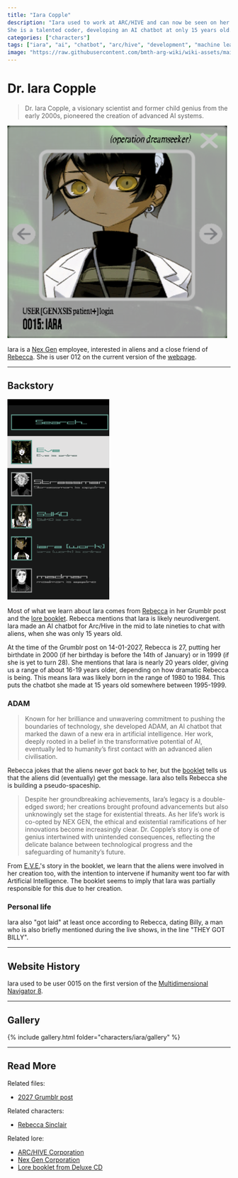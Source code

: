 ```yaml
---
title: "Iara Copple"
description: "Iara used to work at ARC/HIVE and can now be seen on her tour poster wearing a Nex Gen badge. 
She is a talented coder, developing an AI chatbot at only 15 years old."
categories: ["characters"]
tags: ["iara", "ai", "chatbot", "arc/hive", "development", "machine learning", "rebecca sinclair", "billy"]
image: "https://raw.githubusercontent.com/bmth-arg-wiki/wiki-assets/main/characters/iara/iara-300x300.png"
---
```


# Dr. Iara Copple

> Dr. Iara Copple, a visionary scientist and former child genius from the early 2000s, pioneered the creation 
> of advanced AI systems.

![Iara's avatar](https://raw.githubusercontent.com/bmth-arg-wiki/wiki-assets/main/characters/iara/15iara.png)

Iara is a [Nex Gen](../lore/nex-gen-corporation) employee, interested in aliens and a close friend of 
[Rebecca](rebecca). She is user 012 on the current version of the [webpage](../webpage).

***

## Backstory

![Iara seen in the Codek messenger](https://raw.githubusercontent.com/bmth-arg-wiki/wiki-assets/main/webpage/message_screenshot.png)

Most of what we learn about Iara comes from [Rebecca](rebecca) in her Grumblr post and the [lore booklet](../lore/booklet). 
Rebecca mentions that Iara is likely neurodivergent. Iara made an AI chatbot for Arc/Hive in the mid to late nineties 
to chat with aliens, when she was only 15 years old. 

At the time of the Grumblr post on 14-01-2027, Rebecca is 27, putting her birthdate in 2000 (if her birthday is before
the 14th of January) or in 1999 (if she is yet to turn 28). She mentions that Iara is nearly 20 years older, giving us
a range of about 16-19 years older, depending on how dramatic Rebecca is being. This means Iara was likely born in the
range of 1980 to 1984. This puts the chatbot she made at 15 years old somewhere between 1995-1999.

### ADAM

> Known for her brilliance and unwavering commitment to pushing the boundaries of technology, she developed ADAM, 
> an AI chatbot that marked the dawn of a new era in artificial intelligence. Her work, deeply rooted in a belief 
> in the transformative potential of AI, eventually led to humanity’s first contact with an advanced alien civilisation.

Rebecca jokes that the aliens never got back to her, but the [booklet](../lore/booklet) tells us that the aliens
did (eventually) get the message. Iara also tells Rebecca she is building a pseudo-spaceship.

> Despite her groundbreaking achievements, Iara’s legacy is a double-edged sword; her creations brought profound advancements 
> but also unknowingly set the stage for existential threats. As her life’s work is co-opted by NEX GEN, the ethical 
> and existential ramifications of her innovations become increasingly clear. Dr. Copple’s story is one of genius 
> intertwined with unintended consequences, reflecting the delicate balance between technological progress and the 
> safeguarding of humanity’s future.

From [E.V.E.](eve)'s story in the booklet, we learn that the aliens were involved in her creation too, with the 
intention to intervene if humanity went too far with Artificial Intelligence. The booklet seems to imply that Iara 
was partially responsible for this due to her creation.

### Personal life

Iara also "got laid" at least once according to Rebecca, dating 
Billy, a man who is also briefly mentioned during the live shows, in the line "THEY GOT BILLY".

***

## Website History

Iara used to be user 0015 on the first version of the [Multidimensional Navigator 8](../webpage).

***

## Gallery

{% include gallery.html folder="characters/iara/gallery" %}

***

## Read More

Related files:

- [2027 Grumblr post](../for-sof/grumblr)

Related characters:

- [Rebecca Sinclair](rebecca)

Related lore:

- [ARC/HIVE Corporation](../lore/archive)
- [Nex Gen Corporation](../lore/nex-gen-corporation)
- [Lore booklet from Deluxe CD](../lore/booklet)